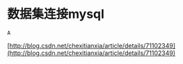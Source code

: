 # 数据集连接mysql

`A`

[http://blog.csdn.net/chexitianxia/article/details/71102349](http://blog.csdn.net/chexitianxia/article/details/71102349)
